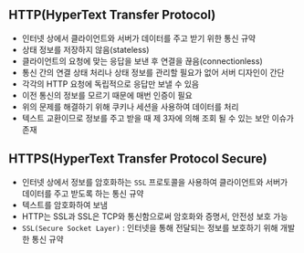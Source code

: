 ## HTTP(HyperText Transfer Protocol)

- 인터넷 상에서 클라이언트와 서버가 데이터를 주고 받기 위한 통신 규약
- 상태 정보를 저장하지 않음(stateless)
- 클라이언트의 요청에 맞는 응답을 보낸 후 연결을 끊음(connectionless)
- 통신 간의 연결 상태 처리나 상태 정보를 관리할 필요가 없어 서버 디자인이 간단
- 각각의 HTTP 요청에 독립적으로 응답만 보낼 수 있음
- 이전 통신의 정보를 모르기 때문에 매번 인증이 필요
- 위의 문제를 해결하기 위해 쿠키나 세션을 사용하여 데이터를 처리
- 텍스트 교환이므로 정보를 주고 받을 때 제 3자에 의해 조회 될 수 있는 보안 이슈가 존재

## HTTPS(HyperText Transfer Protocol Secure)

- 인터넷 상에서 정보를 암호화하는 `SSL` 프로토콜을 사용하여 클라이언트와 서버가 데이터를 주고 받도록 하는 통신 규약
- 텍스트를 암호화하여 보냄
- HTTP는 SSL과 SSL은 TCP와 통신함으로써 암호화와 증명서, 안전성 보호 가능
- `SSL(Secure Socket Layer)` : 인터넷을 통해 전달되는 정보를 보호하기 위해 개발한 통신 규약